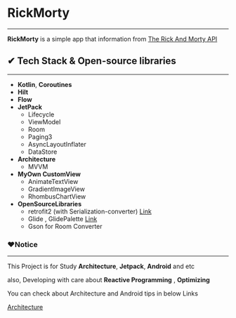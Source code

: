 # RickMorty

-----

**RickMorty** is a simple app that information from [The Rick And Morty API](https://github.com/afuh/rick-and-morty-api)

## ✔ Tech Stack & Open-source libraries

-----

- **Kotlin**, **Coroutines** 
- **Hilt** 
- **Flow**
- **JetPack**
  - Lifecycle
  - ViewModel
  - Room
  - Paging3
  - AsyncLayoutInflater
  - DataStore
- **Architecture**
  - MVVM
- **MyOwn CustomView**
  - AnimateTextView
  - GradientImageView
  - RhombusChartView
- **OpenSourceLibraries**
  - retrofit2 (with Serialization-converter) [Link](https://github.com/JakeWharton/retrofit2-kotlinx-serialization-converter)
  - Glide , GlidePalette [Link](https://github.com/bumptech/glide)
  - Gson for Room Converter


###  ❤️Notice

-----

This Project is for Study **Architecture**, **Jetpack**, **Android** and etc

also, Developing with care about **Reactive Programming** , **Optimizing** 

You can check about Architecture and Android tips in below Links 

 [Architecture](https://developer.android.com/topic/architecture)

